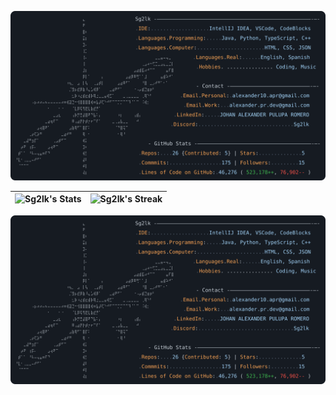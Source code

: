 [![Mi perfil de GitHub](https://raw.githubusercontent.com/Sg2lk/Sg2lk/main/dark_mode.svg)](https://github.com/Sg2lk/Sg2lk)

| ![Sg2lk's Stats](https://github-readme-stats.vercel.app/api?username=Sg2lk&theme=tokyonight&show_icons=true&hide_border=true&count_private=true) | ![Sg2lk's Streak](https://github-readme-streak-stats.herokuapp.com/?user=Sg2lk&theme=tokyonight&hide_border=true) |
|---|---|

[![Mi Portafolio](https://raw.githubusercontent.com/Sg2lk/Sg2lk/main/dark_mode.svg)](https://portafoliogood.web.app)
